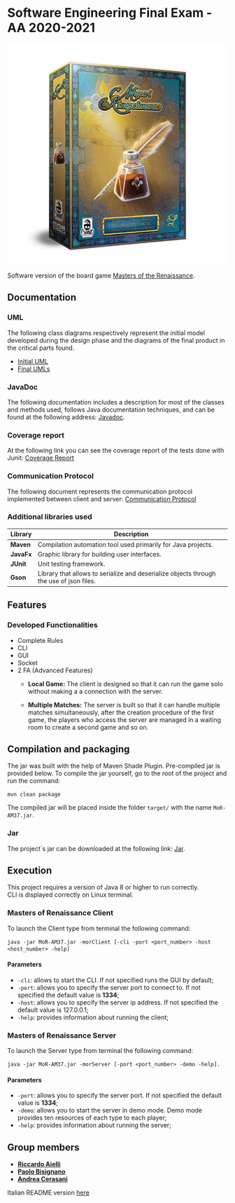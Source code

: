 # Software Engineering Final Exam - AA 2020-2021
![alt text](src/main/resources/Masters-of-Renaissance_box3D.png)

Software version of the board game [Masters of the Renaissance](http://www.craniocreations.it/prodotto/masters-of-renaissance/).

## Documentation 

### UML
The following class diagrams respectively represent the initial model developed during the design phase and the diagrams of the final product in the critical parts found.
- [Initial UML](https://github.com/PaoloBisignano/ingswAM2021-Aielli-Bisignano-Cerasani/blob/master/deliveries/uml/initial_uml_model.png)
- [Final UMLs](https://github.com/PaoloBisignano/ingswAM2021-Aielli-Bisignano-Cerasani/tree/master/deliveries/uml)

### JavaDoc
The following documentation includes a description for most of the classes and methods used, follows Java documentation techniques, and can be found at the following address: [Javadoc](https://github.com/PaoloBisignano/ingswAM2021-Aielli-Bisignano-Cerasani/tree/master/deliveries/javadoc/index.html).

### Coverage report
At the following link you can see the coverage report of the tests done with Junit: [Coverage Report](https://github.com/PaoloBisignano/ingswAM2021-Aielli-Bisignano-Cerasani/tree/master/deliveries/report/CoverageReport.JPG)

### Communication Protocol
The following document represents the communication protocol implemented between client and server: [Communication Protocol](https://github.com/PaoloBisignano/ingswAM2021-Aielli-Bisignano-Cerasani/tree/master/deliveries/communication/CommunicationProtocol.pdf)

### Additional libraries used
|Library|Description|
|---------------|-----------|
|__Maven__|Compilation automation tool used primarily for Java projects.|
|__JavaFx__|Graphic library for building user interfaces.|
|__JUnit__|Unit testing framework.|
|__Gson__|Library that allows to serialize and deserialize objects through the use of json files.|

## Features
### Developed Functionalities
- Complete Rules
- CLI
- GUI
- Socket
- 2 FA (Advanced Features)
    - __Local Game:__ The client is designed so that it can run the game solo without making a
      a connection with the server.

    - __Multiple Matches:__ The server is built so that it can handle multiple matches simultaneously,
      after the creation procedure of the first game, the players who access the server are managed
      in a waiting room to create a second game and so on.

## Compilation and packaging
The jar was built with the help of Maven Shade Plugin.
Pre-compiled jar is provided below.
To compile the jar yourself, go to the root of the project and run the command:
```
mvn clean package
```
The compiled jar will be placed inside the folder ``target/`` with the name
``MoR-AM37.jar``.

### Jar
The project`s jar can be downloaded at the following link: [Jar](https://github.com/PaoloBisignano/ingswAM2021-Aielli-Bisignano-Cerasani/tree/master/deliveries/jar/MoR-AM37.jar).


## Execution
This project requires a version of Java 8 or higher to run correctly.<br/> 
CLI is displayed correctly on Linux terminal.

### Masters of Renaissance Client
To launch the Client type from terminal the following command:
```
java -jar MoR-AM37.jar -morClient [-cli -port <port_number> -host <host_number> -help]
```
#### Parameters
- `-cli`: allows to start the CLI. If not specified runs the GUI by default;
- `-port`: allows you to specify the server port to connect to. If not specified the default value is __1334__;
- `-host`: allows you to specify the server ip address. If not specified the default value is 127.0.0.1;
- `-help`: provides information about running the client;

### Masters of Renaissance Server
To launch the Server type from terminal the following command:
```
java -jar MoR-AM37.jar -morServer [-port <port_number> -demo -help].
```
#### Parameters
- `-port`: allows you to specify the server port. If not specified the default value is __1334__;
- `-demo`: allows you to start the server in demo mode. Demo mode provides ten resources of each type to each player;
- `-help`: provides information about running the server;

## Group members
- [__Riccardo Aielli__](https://github.com/riccardoaielli)
- [__Paolo Bisignano__](https://github.com/PaoloBisignano)
- [__Andrea Cerasani__](https://github.com/andreacerasani)

Italian README version [here](https://github.com/PaoloBisignano/ingswAM2021-Aielli-Bisignano-Cerasani/blob/master/README-ITA.md)
